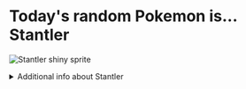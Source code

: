 # Today's random Pokemon is... Stantler

![Stantler shiny sprite](https://raw.githubusercontent.com/PokeAPI/sprites/master/sprites/pokemon/shiny/234.png)

<details>
<summary>Additional info about Stantler</summary>

| srpite type | image |
|------|------|
| back_default | ![Stantler back_default sprite](https://raw.githubusercontent.com/PokeAPI/sprites/master/sprites/pokemon/back/234.png) |
| back_shiny | ![Stantler back_shiny sprite](https://raw.githubusercontent.com/PokeAPI/sprites/master/sprites/pokemon/back/shiny/234.png) |
| front_default | ![Stantler front_default sprite](https://raw.githubusercontent.com/PokeAPI/sprites/master/sprites/pokemon/234.png) | </details>